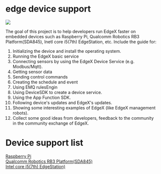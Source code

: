 # **edge device support**

[![](https://img.shields.io/badge/README-%E4%B8%AD%E6%96%87-bigggreen)](./README_CN.md)

  The goal of this project is to help developers run EdgeX faster on embedded devices such as Raspberry Pi, Qualcomm Robotics RB3 Platform(SDA845), Inetl core i5(7th) EdgeStation, etc. Include the guide for:<br>
1. Initializing the device and install the operating system.
2. Running the EdgeX basic service
3. Connecting sensors by using the EdgeX Device Service (e.g. Modbus/Mqtt).
4. Getting sensor data 
5. Sending control commands
6. Creating the schedule and event
7. Using EMQ rulesEngin
8. Using DeviceSDK to create a device service.
9. Using the App Function SDK.
10. Following device's updates and EdgeX's updates.
11. Showing some interesting examples of EdgeX (like EdgeX management robots). 
12. Collect some good ideas from developers, feedback to the community in the community exchange of EdgeX.


# Device support list <br>
 [Raspberry Pi](./RaspberryPi/README.md)<br>
 [Qualcomm Robotics RB3 Platform(SDA845)](./RB3/README.md)<br>
 [Intel core i5(7th) EdgeStation)](./EdgeStation/README.md)<br>


